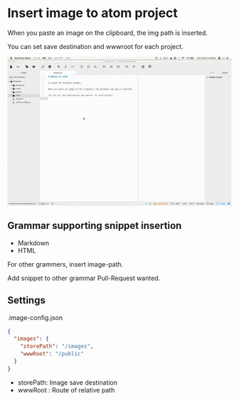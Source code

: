 # Insert image to atom project

When you paste an image on the clipboard, the img path is inserted.

You can set save destination and wwwroot for each project.

![](/assets/readme.gif)

## Grammar supporting snippet insertion
- Markdown
- HTML

For other grammers, insert image-path.

Add snippet to other grammar Pull-Request wanted.

## Settings

.image-config.json

```json
{
  "images": {
    "storePath": "/images",
    "wwwRoot": "/public"
  }
}
```

- storePath: Image save destination
- wwwRoot  : Route of relative path
